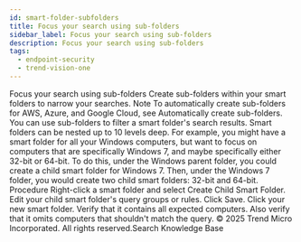 ```yaml
---
id: smart-folder-subfolders
title: Focus your search using sub-folders
sidebar_label: Focus your search using sub-folders
description: Focus your search using sub-folders
tags:
  - endpoint-security
  - trend-vision-one
---
```


 Focus your search using sub-folders Create sub-folders within your smart folders to narrow your searches. Note To automatically create sub-folders for AWS, Azure, and Google Cloud, see Automatically create sub-folders. You can use sub-folders to filter a smart folder's search results. Smart folders can be nested up to 10 levels deep. For example, you might have a smart folder for all your Windows computers, but want to focus on computers that are specifically Windows 7, and maybe specifically either 32-bit or 64-bit. To do this, under the Windows parent folder, you could create a child smart folder for Windows 7. Then, under the Windows 7 folder, you would create two child smart folders: 32-bit and 64-bit. Procedure Right-click a smart folder and select Create Child Smart Folder. Edit your child smart folder's query groups or rules. Click Save. Click your new smart folder. Verify that it contains all expected computers. Also verify that it omits computers that shouldn't match the query. © 2025 Trend Micro Incorporated. All rights reserved.Search Knowledge Base
